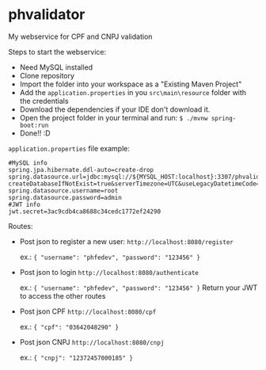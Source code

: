 # phvalidator
My webservice for CPF and CNPJ validation

Steps to start the webservice:
- Need MySQL installed
- Clone repository
- Import the folder into your workspace as a "Existing Maven Project"
- Add the `application.properties` in you `src\main\resource` folder with the credentials
- Download the dependencies if your IDE don't download it.
- Open the project folder in your terminal and run: `$ ./mvnw spring-boot:run `
- Done!! :D

`application.properties` file example:
```
#MySQL info
spring.jpa.hibernate.ddl-auto=create-drop
spring.datasource.url=jdbc:mysql://${MYSQL_HOST:localhost}:3307/phvalidator?createDatabaseIfNotExist=true&serverTimezone=UTC&useLegacyDatetimeCode=false
spring.datasource.username=root
spring.datasource.password=admin
#JWT info
jwt.secret=3ac9cdb4ca8688c34cedc1772ef24290
```


Routes:
- Post json to register a new user: `http://localhost:8080/register`

  ex.: `{ "username": "phfedev", "password": "123456" }`

- Post json to login `http://localhost:8080/authenticate`
  
  ex.: `{ "username": "phfedev", "password": "123456" }`
  Return your JWT to access the other routes

- Post json CPF `http://localhost:8080/cpf`
  
  ex.: `{ "cpf": "03642048290" }`
  
- Post json CNPJ `http://localhost:8080/cnpj`
  
  ex.: `{ "cnpj": "12372457000185" }`
